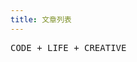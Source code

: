 ```yaml
---
title: 文章列表
---
```


<div bg-white border-b border-light-700 py-20 px-6 md:px-12>
  <div max-w-4xl w-full mx-auto>
    <samp class="text-xl">CODE + LIFE + CREATIVE</samp>
  </div>
</div>

<PostList />

